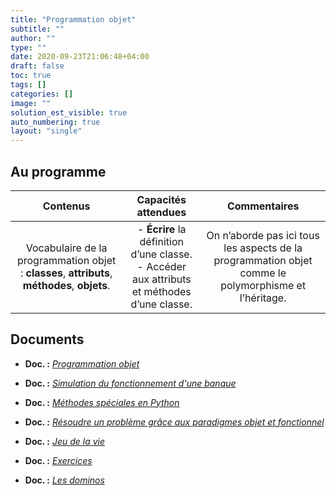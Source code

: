 ```yaml
---
title: "Programmation objet"
subtitle: ""
author: ""
type: ""
date: 2020-09-23T21:06:48+04:00
draft: false
toc: true
tags: []
categories: []
image: ""
solution_est_visible: true
auto_numbering: true
layout: "single"
---
```


## Au programme

| Contenus | Capacités attendues | Commentaires |
|:-:|:-:|:-:|
|  Vocabulaire de la programmation objet : **classes**, **attributs**, **méthodes**, **objets**. |  - **Écrire** la définition d’une classe. <br />- Accéder aux attributs et méthodes d’une classe. |  On n’aborde pas ici tous les aspects de la programmation objet comme le polymorphisme et l’héritage. |

## Documents

- **Doc. :** [*Programmation objet*](1-programmation-objet)

- **Doc. :** [*Simulation du fonctionnement d'une banque*](2-banque)

- **Doc. :** [*Méthodes spéciales en Python*](3-exercices)

- **Doc. :** [*Résoudre un problème grâce aux paradigmes objet et fonctionnel*](4-fonction)

- **Doc. :** [*Jeu de la vie*](5-jeu-vie)

- **Doc. :** [*Exercices*](6-exercices)

- **Doc. :** [*Les dominos*](7-dominos)

